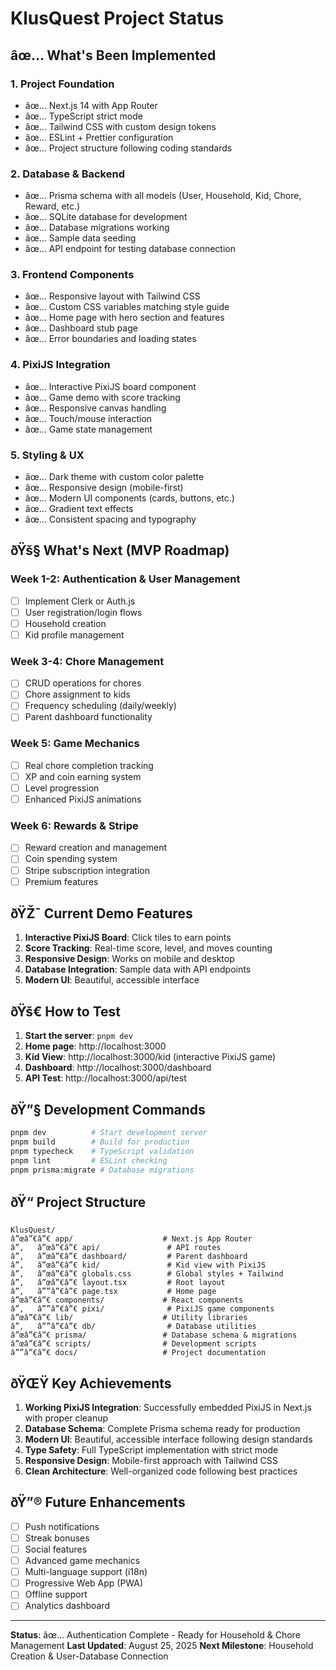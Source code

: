﻿# KlusQuest Project Status

## âœ… What's Been Implemented

### 1. Project Foundation
- âœ… Next.js 14 with App Router
- âœ… TypeScript strict mode
- âœ… Tailwind CSS with custom design tokens
- âœ… ESLint + Prettier configuration
- âœ… Project structure following coding standards

### 2. Database & Backend
- âœ… Prisma schema with all models (User, Household, Kid, Chore, Reward, etc.)
- âœ… SQLite database for development
- âœ… Database migrations working
- âœ… Sample data seeding
- âœ… API endpoint for testing database connection

### 3. Frontend Components
- âœ… Responsive layout with Tailwind CSS
- âœ… Custom CSS variables matching style guide
- âœ… Home page with hero section and features
- âœ… Dashboard stub page
- âœ… Error boundaries and loading states

### 4. PixiJS Integration
- âœ… Interactive PixiJS board component
- âœ… Game demo with score tracking
- âœ… Responsive canvas handling
- âœ… Touch/mouse interaction
- âœ… Game state management

### 5. Styling & UX
- âœ… Dark theme with custom color palette
- âœ… Responsive design (mobile-first)
- âœ… Modern UI components (cards, buttons, etc.)
- âœ… Gradient text effects
- âœ… Consistent spacing and typography

## ðŸš§ What's Next (MVP Roadmap)

### Week 1-2: Authentication & User Management
- [ ] Implement Clerk or Auth.js
- [ ] User registration/login flows
- [ ] Household creation
- [ ] Kid profile management

### Week 3-4: Chore Management
- [ ] CRUD operations for chores
- [ ] Chore assignment to kids
- [ ] Frequency scheduling (daily/weekly)
- [ ] Parent dashboard functionality

### Week 5: Game Mechanics
- [ ] Real chore completion tracking
- [ ] XP and coin earning system
- [ ] Level progression
- [ ] Enhanced PixiJS animations

### Week 6: Rewards & Stripe
- [ ] Reward creation and management
- [ ] Coin spending system
- [ ] Stripe subscription integration
- [ ] Premium features

## ðŸŽ¯ Current Demo Features

1. **Interactive PixiJS Board**: Click tiles to earn points
2. **Score Tracking**: Real-time score, level, and moves counting
3. **Responsive Design**: Works on mobile and desktop
4. **Database Integration**: Sample data with API endpoints
5. **Modern UI**: Beautiful, accessible interface

## ðŸš€ How to Test

1. **Start the server**: `pnpm dev`
2. **Home page**: http://localhost:3000
3. **Kid View**: http://localhost:3000/kid (interactive PixiJS game)
4. **Dashboard**: http://localhost:3000/dashboard
5. **API Test**: http://localhost:3000/api/test

## ðŸ”§ Development Commands

```bash
pnpm dev          # Start development server
pnpm build        # Build for production
pnpm typecheck    # TypeScript validation
pnpm lint         # ESLint checking
pnpm prisma:migrate # Database migrations
```

## ðŸ“ Project Structure

```
KlusQuest/
â”œâ”€â”€ app/                    # Next.js App Router
â”‚   â”œâ”€â”€ api/               # API routes
â”‚   â”œâ”€â”€ dashboard/         # Parent dashboard
â”‚   â”œâ”€â”€ kid/               # Kid view with PixiJS
â”‚   â”œâ”€â”€ globals.css        # Global styles + Tailwind
â”‚   â”œâ”€â”€ layout.tsx         # Root layout
â”‚   â””â”€â”€ page.tsx           # Home page
â”œâ”€â”€ components/             # React components
â”‚   â””â”€â”€ pixi/              # PixiJS game components
â”œâ”€â”€ lib/                    # Utility libraries
â”‚   â””â”€â”€ db/                # Database utilities
â”œâ”€â”€ prisma/                 # Database schema & migrations
â”œâ”€â”€ scripts/                # Development scripts
â””â”€â”€ docs/                   # Project documentation
```

## ðŸŒŸ Key Achievements

1. **Working PixiJS Integration**: Successfully embedded PixiJS in Next.js with proper cleanup
2. **Database Schema**: Complete Prisma schema ready for production
3. **Modern UI**: Beautiful, accessible interface following design standards
4. **Type Safety**: Full TypeScript implementation with strict mode
5. **Responsive Design**: Mobile-first approach with Tailwind CSS
6. **Clean Architecture**: Well-organized code following best practices

## ðŸ”® Future Enhancements

- [ ] Push notifications
- [ ] Streak bonuses
- [ ] Social features
- [ ] Advanced game mechanics
- [ ] Multi-language support (i18n)
- [ ] Progressive Web App (PWA)
- [ ] Offline support
- [ ] Analytics dashboard

---

**Status**: âœ… Authentication Complete - Ready for Household & Chore Management
**Last Updated**: August 25, 2025
**Next Milestone**: Household Creation & User-Database Connection 
